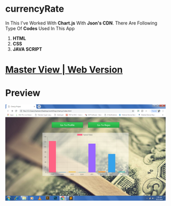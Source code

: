 # currencyRate
In This I've Worked With **Chart.js** With **Json's CDN**.
There Are Following Type Of **Codes** Used In This App
1. **HTML**
2. **CSS**
3. **JAVA SCRIPT**



# [Master View | Web Version](https://iffyyy396.github.io/currencyRate/)



# Preview
![Chart.js Screenshot](chart.png)
